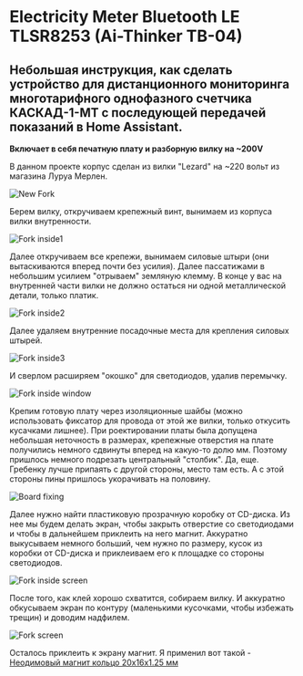 # Electricity Meter Bluetooth LE TLSR8253 (Ai-Thinker TB-04)

## Небольшая инструкция, как сделать устройство для дистанционного мониторинга многотарифного однофазного счетчика КАСКАД-1-МТ с последующей передачей показаний в Home Assistant.

**Включает в себя печатную плату и разборную вилку на ~200V**

В данном проекте корпус сделан из вилки "Lezard" на ~220 вольт из магазина Луруа Мерлен. 

<img src="https://raw.githubusercontent.com/slacky1965/electricity_meter_ble/main/doc/device/version_1/images/new_fork.jpg" alt="New Fork">

Берем вилку, откручиваем крепежный винт, вынимаем из корпуса вилки внутренности.

<img src="https://raw.githubusercontent.com/slacky1965/electricity_meter_ble/main/doc/device/version_1/images/inside_fork_1.jpg" alt="Fork inside1">

Далее откручиваем все крепежи, вынимаем силовые штыри (они вытаскиваются вперед почти без усилия). Далее пассатижами в небольшим усилием "отрываем" земляную клемму. В конце у вас на внутренней части вилки не должно остаться ни одной металлической детали, только платик.

<img src="https://raw.githubusercontent.com/slacky1965/electricity_meter_ble/main/doc/device/version_1/images/inside_fork_2.jpg" alt="Fork inside2">

Далее удаляем внутренние посадочные места для крепления силовых штырей.

<img src="https://raw.githubusercontent.com/slacky1965/electricity_meter_ble/main/doc/device/version_1/images/inside_fork_3.jpg" alt="Fork inside3">

И сверлом расширяем "окошко" для светодиодов, удалив перемычку.

<img src="https://raw.githubusercontent.com/slacky1965/electricity_meter_ble/main/doc/device/version_1/images/fork_inside_window.jpg" alt="Fork inside window">

Крепим готовую плату через изоляционные шайбы (можно использовать фиксатор для провода от этой же вилки, только откусить кусачками лишнее). При роектировании платы была допущена небольшая неточность в размерах, крепежные отверстия на плате получились немного сдвинуты вперед на какую-то долю мм. Поэтому пришлось немного подрезать центральный "столбик". Да, еще. Гребенку лучше припаять с другой стороны, место там есть. А с этой стороны пины пришлось укорачивать на половину.

<img src="https://raw.githubusercontent.com/slacky1965/electricity_meter_ble/main/doc/device/version_1/images/board_top_fixing.jpg" alt="Board fixing">

Далее нужно найти пластиковую прозрачную коробку от CD-диска. Из нее мы будем делать экран, чтобы закрыть отверстие со светодиодами и чтобы в дальнейшем приклеить на него магнит. Аккуратно выкусываем немного больший, чем нужно по размеру, кусок из коробки от CD-диска и приклеиваем его к площадке со стороны светодиодов.

<img src="https://raw.githubusercontent.com/slacky1965/electricity_meter_ble/main/doc/device/version_1/images/inside_fork_bord_screen.jpg" alt="Fork inside screen">

После того, как клей хорошо схватится, собираем вилку. И аккуратно обкусываем экран по контуру (маленькими кусочками, чтобы избежать трещин) и доводим надфилем.

<img src="https://raw.githubusercontent.com/slacky1965/electricity_meter_ble/main/doc/device/version_1/images/fork_screen.jpg" alt="Fork screen">

Осталось приклеить к экрану магнит. Я применил вот такой - [Неодимовый магнит кольцо 20х16х1.25 мм](https://mirmagnitov.ru/product/nyeodimovyy-magnit-kol-tso-20kh16kh1-25-mm/)


